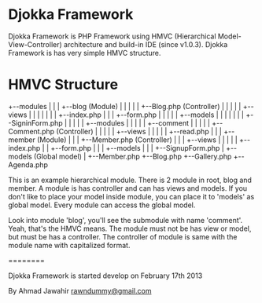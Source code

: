 Djokka Framework
================

Djokka Framework is PHP Framework using HMVC (Hierarchical Model-View-Controller) architecture and build-in IDE (since v1.0.3). Djokka Framework is has very simple HMVC structure.

HMVC Structure
==============

+--modules
|  |
|  +--blog (Module)
|  |  |
|  |  +--Blog.php (Controller)
|  |  |
|  |  +--views
|  |  |  |
|  |  |  +--index.php
|  |  |  +--form.php
|  |  |
|  |  +--models
|  |  |  |
|  |  |  +--SigninForm.php
|  |  |
|  |  +--modules
|  |     |
|  |     +--comment
|  |        |
|  |        +--Comment.php (Controller)
|  |        |
|  |        +--views
|  |           |
|  |           +--read.php
|  |
|  +--member (Module)
|     |
|     +--Member.php (Controller)
|     |
|     +--views
|     |  |
|     |  +--index.php
|     |  +--form.php
|     |
|     +--models
|        |
|        +--SignupForm.php
|
+--models (Global model)
   |
   +--Member.php
   +--Blog.php
   +--Gallery.php
   +--Agenda.php

This is an example hierarchical module. There is 2 module in root, blog and member. A module is has controller and can has views and models.
If you don't like to place your model inside module, you can place it to 'models' as global model. Every module can access the global model.

Look into module 'blog', you'll see the submodule with name 'comment'. Yeah, that's the HMVC means. The module must not be has view or model,
but must be has a controller. The controller of module is same with the module name with capitalized format.

========

Djokka Framework is started develop on February 17th 2013

By Ahmad Jawahir <rawndummy@gmail.com>